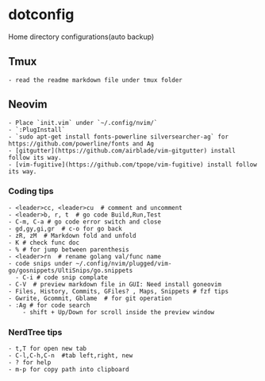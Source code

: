 # dotconfig

Home directory configurations(auto backup)

## Tmux
	- read the readme markdown file under tmux folder

## Neovim
	- Place `init.vim` under `~/.config/nvim/`
	- `:PlugInstall`
	- `sudo apt-get install fonts-powerline silversearcher-ag` for https://github.com/powerline/fonts and Ag
	- [gitgutter](https://github.com/airblade/vim-gitgutter) install follow its way.
	- [vim-fugitive](https://github.com/tpope/vim-fugitive) install follow its way.

### Coding tips
	- <leader>cc, <leader>cu  # comment and uncomment
	- <leader>b, r, t  # go code Build,Run,Test
	- C-m, C-a # go code error switch and close
	- gd,gy,gi,gr  # c-o for go back
	- zR, zM  # Markdown fold and unfold
	- K # check func doc
	- % # for jump between parenthesis
	- <leader>rn  # rename golang val/func name
	- code snips under ~/.config/nvim/plugged/vim-go/gosnippets/UltiSnips/go.snippets
	  - C-i # code snip complate
	- C-V  # preview markdown file in GUI: Need install goneovim 
	- Files, History, Commits, GFiles? , Maps, Snippets # fzf tips
	- Gwrite, Gcommit, Gblame  # for git operation
	- :Ag # for code search
		- shift + Up/Down for scroll inside the preview window

### NerdTree tips
	- t,T for open new tab
	- C-l,C-h,C-n  #tab left,right, new
	- ? for help
	- m-p for copy path into clipboard

